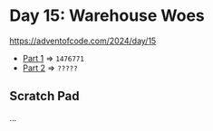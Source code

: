# Day 15: Warehouse Woes
https://adventofcode.com/2024/day/15

* [Part 1](./puzzle1.py) => `1476771`
* [Part 2](./puzzle2.py) => `?????`


## Scratch Pad
...
